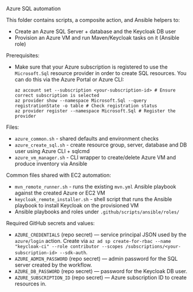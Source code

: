 Azure SQL automation

This folder contains scripts, a composite action, and Ansible helpers to:
- Create an Azure SQL Server + database and the Keycloak DB user
- Provision an Azure VM and run Maven/Keycloak tasks on it (Ansible role)

Prerequisites:
- Make sure that your Azure subscription is registered to use the `Microsoft.Sql` resource provider in order to create SQL resources. You can do this via the Azure Portal or Azure CLI:
  ```
  az account set --subscription <your-subscription-id> # Ensure correct subscription is selected
  az provider show --namespace Microsoft.Sql --query registrationState -o table # Check registration status
  az provider register --namespace Microsoft.Sql # Register the provider
  ``` 

Files:
- `azure_common.sh` - shared defaults and environment checks
- `azure_create_sql.sh` - create resource group, server, database and DB user using Azure CLI + sqlcmd
- `azure_vm_manager.sh` - CLI wrapper to create/delete Azure VM and produce inventory via Ansible

Common files shared with EC2 automation:
- `mvn_remote_runner.sh` - runs the existing `mvn.yml` Ansible playbook against the created Azure or EC2 VM
- `keycloak_remote_installer.sh` - shell script that runs the Ansible playbook to install Keycloak on the provisioned VM
- Ansible playbooks and roles under `.github/scripts/ansible/roles/`

Required GitHub secrets and values:
- `AZURE_CREDENTIALS` (repo secret) — service principal JSON used by the `azure/login` action. Create via `az ad sp create-for-rbac --name "keycloak-ci" --role contributor --scopes /subscriptions/<your-subscription-id> --sdk-auth`.
- `AZURE_ADMIN_PASSWORD` (repo secret) — admin password for the SQL server created by the workflow.
- `AZURE_DB_PASSWORD` (repo secret) — password for the Keycloak DB user.
- `AZURE_SUBSCRIPTION_ID` (repo secret) — Azure subscription ID to create resources in.